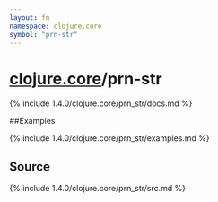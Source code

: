 ```yaml
---
layout: fn
namespace: clojure.core
symbol: "prn-str"
---
```


# [clojure.core](../)/prn-str

{% include 1.4.0/clojure.core/prn_str/docs.md %}

##Examples

{% include 1.4.0/clojure.core/prn_str/examples.md %}
## Source
{% include 1.4.0/clojure.core/prn_str/src.md %}

